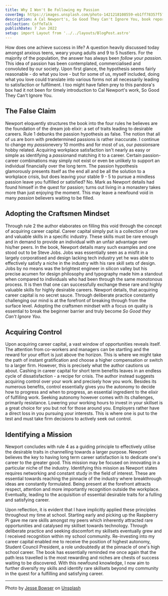 ```yaml
---
title: Why I Won't Be Following my Passion 
coverImg: https://images.unsplash.com/photo-1421218108559-eb1ff78357f5?ixlib=rb-1.2.1&ixid=MnwxMjA3fDB8MHxwaG90by1wYWdlfHx8fGVufDB8fHx8&auto=format&fit=crop&w=3264&q=80
description: A Cal Newport's, So Good They Can't Ignore You, book report.
collection: CoffeTalk
publishDate: 7 Jun 2022
setup: import Layout from '../../layouts/BlogPost.astro'
---
```

How does one achieve success in life? A question heavily discussed today amongst anxious teens, weary young adults and 9 to 5 hustlers. For the majority of the population, the answer has always been *follow your passion.* This idea of passion has been contemplated, commercialised and convoluted by our society. Upon first glance, the hypothesis seems fairly reasonable - do what you love - but for some of us, myself included, doing what you love could translate into various forms not all necessarily leading to satisfaction or fulfilment. I too might have fallen prey to this pandora's box had it not been for timely introduction to Cal Newport's work, So Good They Can't Ignore You.   

## The False Claim

Newport eloquently structures the book into the four rules he believes are the foundation of the dream job elixir: a set of traits leading to desirable careers. Rule 1 debunks the passion hypothesis as false. The notion that all of us are born with predetermined passions is rather inaccurate. I continue to change my *passion*every 10 months and for most of us, our *passions*are hobby related. Acquiring workplace satisfaction isn't nearly as easy or simple as identifying a *passion*and matching it to a career. Certain passion-career combinations may simply not exist or even be unlikely to support an individual financially over the long term. The passion hypothesis glamorously presents itself as the end all and be all the solution to a workplace crisis, but does leaving your stable 9 - 5 to pursue a mindless passion leave you fulfilled or satisfied? No. Mark as Newport details had found himself in the quest for passion; turns out living in a monastery takes more than just enjoying the moment. This may leave a newfound void in many *passion* believers waiting to be filled. 


## Adopting the Craftsmen Mindset

Through rule 2 the author elaborates on filling this void through the concept of acquiring career capital. Career capital simply put is a collection of rare and valuable skills in a specific industry. These skills must be rare enough and in demand to provide an individual with an unfair advantage over his/her peers. In the book, Newport details many such examples and one stood out to be Steve Jobs. Jobs was essentially seen as a misfit in a largely corporatised and design lacking tech industry yet he was able to effectively satisfy a niche in the industry with his rare skill sets of design. Jobs by no means was the brightest engineer in silicon valley but his precise acumen for design philosophy and typography made him a standout when compared to individuals who had been through the same monotonous process. It is then that one can successfully exchange these rare and highly valuable skills for highly desirable careers. Newport details, that acquiring career capital is no secret sauce. Through deliberate practice constantly challenging our mind is at the forefront of breaking through from the surface level. Adopting the craftsmen mindset with a focus on quality is essential to break the beginner barrier and truly become *So Good they Can't Ignore You*. 

## Acquiring Control

Upon acquiring career capital, a vast window of opportunities reveals itself. The attention from co-workers and managers can be startling and the reward for your effort is just above the horizon. This is where we might take the path of instant gratification and choose a higher compensation or switch to a larger firm. However, this is precisely what the author cautions us about. Cashing in career capital for short term benefits leaves in an endless cycle of dissatisfaction - a recipe for crisis. The author instead suggests acquiring control over your work and precisely how you work. Besides its numerous benefits, control essentially gives you the autonomy to decide how to progress and when to progress, an essential ingredient to the elixir of fulfilling work.  Seeking autonomy however comes with its challenges, primarily resistance. Lowering your working hours to invest in your skillset is a great choice for you but not for those around you. Employers rather have a direct loss in you pursuing your interests. This is where one is put to the test and must take firm decisions to actively seek out control.

## Identifying a Mission

Newport concludes with rule 4 as a guiding principle to effectively utilise the desirable traits in channelling towards a larger purpose. Newport believes the key to having long term career satisfaction is to dedicate one's career to the greater good. This mission may be focused on innovating in a particular niche of the industry. Identifying this mission as Newport states requires networking and constant study in the field of interest. These are essential towards reaching the pinnacle of the industry where breakthrough ideas are constantly formulated. Being present at the forefront attracts respect, attention and more importantly recognition outside the workplace.  Eventually, leading to the acquisition of essential desirable traits for a fulling and satisfying career. 



Upon reflection, it is evident that I have implicitly applied these principles throughout my time at school. Starting early and picking up the Raspberry Pi gave me rare skills amongst my peers which inherently attracted rare opportunities and catalysed my skillset towards technology. Through deliberate practice and seeking discomfort my skillsets eventually grew and I received recognition within my school community. Re-investing into my career capital enabled me to receive the position of highest autonomy, Student Council President, a role undoubtedly at the pinnacle of one's high school career. The book has essentially reminded me once again that the path less travelled is the most rewarding and niches are chests of success waiting to be discovered. With this newfound knowledge, I now aim to further diversify my skills and identify rare skillsets beyond my community in the quest for a fulfilling and satisfying career. 






---

Photo by [Jesse Bowser](https://unsplash.com/@jessebowser) on [Unsplash](https://unsplash.com/photos/c0I4ahyGIkA)
